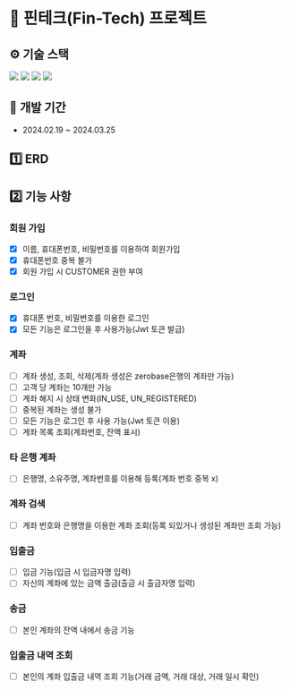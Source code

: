 # 📖 핀테크(Fin-Tech) 프로젝트

## ⚙ 기술 스택

<div> 
  <img src="https://img.shields.io/badge/Java-181717?style=for-the-badge&logo=Conda-Forge&logoColor=white"> 
  <img src="https://img.shields.io/badge/SpringBoot-181717?style=for-the-badge&logo=SpringBoot&logoColor=white"> 
  <img src="https://img.shields.io/badge/MySQL-181717?style=for-the-badge&logo=MySql&logoColor=white">
  <img src="https://img.shields.io/badge/GitHub-181717?style=for-the-badge&logo=github&logoColor=white">
</div>

## 📆 개발 기간
- 2024.02.19 ~ 2024.03.25

## 1️⃣ ERD

## 2️⃣ 기능 사항

### 회원 가입
- [x] 이름, 휴대폰번호, 비밀번호를 이용하여 회원가입
- [x] 휴대폰번호 중복 불가
- [x] 회원 가입 시 CUSTOMER 권한 부여

### 로그인
- [x] 휴대폰 번호, 비밀번호를 이용한 로그인
- [x] 모든 기능은 로그인을 후 사용가능(Jwt 토큰 발급)

### 계좌
- [ ] 계좌 생성, 조회, 삭제(계좌 생성은 zerobase은행의 계좌만 가능)
- [ ] 고객 당 계좌는 10개만 가능
- [ ] 계좌 해지 시 상태 변화(IN_USE, UN_REGISTERED)
- [ ] 중복된 계좌는 생성 불가
- [ ] 모든 기능은 로그인 후 사용 가능(Jwt 토큰 이용)
- [ ] 계좌 목록 조회(계좌번호, 잔액 표시)

### 타 은행 계좌
- [ ] 은행명, 소유주명, 계좌번호를 이용해 등록(계좌 번호 중복 x)

### 계좌 검색
- [ ] 계좌 번호와 은행명을 이용한 계좌 조회(등록 되있거나 생성된 계좌만 조회 가능)

### 입출금
- [ ] 입금 기능(입금 시 입금자명 입력)
- [ ] 자신의 계좌에 있는 금액 출금(출금 시 출금자명 입력)

### 송금
- [ ] 본인 계좌의 잔액 내에서 송금 기능

### 입출금 내역 조회
- [ ] 본인의 계좌 입출금 내역 조회 기능(거래 금액, 거래 대상, 거래 일시 확인)
